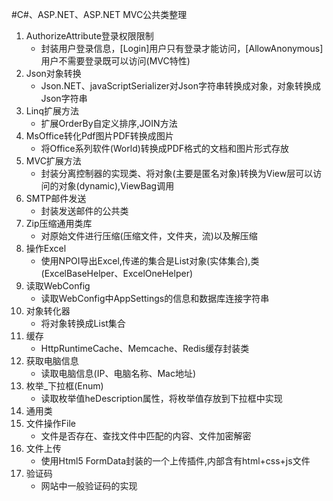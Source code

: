 ﻿#C#、ASP.NET、ASP.NET MVC公共类整理
1. AuthorizeAttribute登录权限限制
	* 封装用户登录信息，[Login]用户只有登录才能访问，[AllowAnonymous]用户不需要登录既可以访问(MVC特性)
2. Json对象转换
	* Json.NET、javaScriptSerializer对Json字符串转换成对象，对象转换成Json字符串
3. Linq扩展方法
	* 扩展OrderBy自定义排序,JOIN方法
4. MsOffice转化Pdf图片PDF转换成图片
	* 将Office系列软件(World)转换成PDF格式的文档和图片形式存放
5. MVC扩展方法
	* 封装分离控制器的实现类、将对象(主要是匿名对象)转换为View层可以访问的对象(dynamic),ViewBag调用
6. SMTP邮件发送
	* 封装发送邮件的公共类
7. Zip压缩通用类库
	* 对原始文件进行压缩(压缩文件，文件夹，流)以及解压缩
8. 操作Excel
	* 使用NPOI导出Excel,传递的集合是List对象(实体集合),类(ExcelBaseHelper、ExcelOneHelper)
9. 读取WebConfig
	* 读取WebConfig中AppSettings的信息和数据库连接字符串
10. 对象转化器
	* 将对象转换成List集合
11. 缓存
	* HttpRuntimeCache、Memcache、Redis缓存封装类
12. 获取电脑信息
	* 读取电脑信息(IP、电脑名称、Mac地址)
13. 枚举_下拉框(Enum)
	* 读取枚举值heDescription属性，将枚举值存放到下拉框中实现
14. 通用类
15. 文件操作File
	* 文件是否存在、查找文件中匹配的内容、文件加密解密
16. 文件上传
	* 使用Html5 FormData封装的一个上传插件,内部含有html+css+js文件
17. 验证码
	* 网站中一般验证码的实现